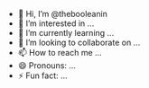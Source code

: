 - 👋 Hi, I’m @thebooleanin
- 👀 I’m interested in ...
- 🌱 I’m currently learning ...
- 💞️ I’m looking to collaborate on ...
- 📫 How to reach me ...
- 😄 Pronouns: ...
- ⚡ Fun fact: ...

<!---
thebooleanin/thebooleanin is a ✨ special ✨ repository because its `README.md` (this file) appears on your GitHub profile.
You can click the Preview link to take a look at your changes.
--->
